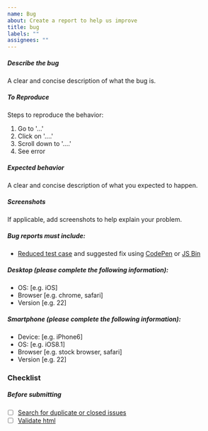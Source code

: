 ```yaml
---
name: Bug
about: Create a report to help us improve
title: bug
labels: ""
assignees: ""
---
```


##### Describe the bug

A clear and concise description of what the bug is.

##### To Reproduce

Steps to reproduce the behavior:

1. Go to '...'
2. Click on '....'
3. Scroll down to '....'
4. See error

##### Expected behavior

A clear and concise description of what you expected to happen.

##### Screenshots

If applicable, add screenshots to help explain your problem.

##### Bug reports must include:

- [Reduced test case](https://css-tricks.com/reduced-test-cases/) and suggested fix using [CodePen](https://codepen.io/) or [JS Bin](https://jsbin.com/)

##### Desktop (please complete the following information):

- OS: [e.g. iOS]
- Browser [e.g. chrome, safari]
- Version [e.g. 22]

##### Smartphone (please complete the following information):

- Device: [e.g. iPhone6]
- OS: [e.g. iOS8.1]
- Browser [e.g. stock browser, safari]
- Version [e.g. 22]

### Checklist

<!-- (Update "[ ]" to "[x]" to check a box) -->

##### Before submitting

- [ ] [Search for duplicate or closed issues](https://github.com/fluid-framework/Fluid/issues?q=is%3Aissue+sort%3Aupdated-desc)
- [ ] [Validate html](https://html5.validator.nu/)
